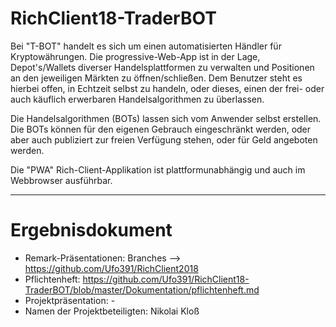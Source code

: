 # RichClient18-TraderBOT

Bei "T-BOT" handelt es sich um einen automatisierten Händler für Kryptowährungen.
Die progressive-Web-App ist in der Lage, Depot's/Wallets diverser Handelsplattformen
zu verwalten und Positionen an den jeweiligen Märkten zu öffnen/schließen. Dem Benutzer
steht es hierbei offen, in Echtzeit selbst zu handeln, oder dieses, einen der frei- oder
auch käuflich erwerbaren Handelsalgorithmen zu überlassen.
<p/>
Die Handelsalgorithmen (BOTs) lassen sich vom Anwender selbst erstellen. Die BOTs können
für den eigenen Gebrauch eingeschränkt werden, oder aber auch publiziert zur
freien Verfügung stehen, oder für Geld angeboten werden.
<p/>
Die "PWA" Rich-Client-Applikation ist plattformunabhängig und auch im Webbrowser ausführbar.

---

# Ergebnisdokument
* Remark-Präsentationen: Branches --> https://github.com/Ufo391/RichClient2018
* Pflichtenheft: https://github.com/Ufo391/RichClient18-TraderBOT/blob/master/Dokumentation/pflichtenheft.md
* Projektpräsentation: -
* Namen der Projektbeteiligten: Nikolai Kloß
